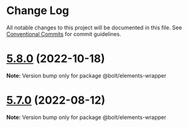 # Change Log

All notable changes to this project will be documented in this file.
See [Conventional Commits](https://conventionalcommits.org) for commit guidelines.

# [5.8.0](https://github.com/bolt-design-system/bolt/tree/master/packages/elements/bolt-wrapper/compare/v5.7.5...v5.8.0) (2022-10-18)

**Note:** Version bump only for package @bolt/elements-wrapper





# [5.7.0](https://github.com/bolt-design-system/bolt/tree/master/packages/elements/bolt-wrapper/compare/v5.6.0...v5.7.0) (2022-08-12)

**Note:** Version bump only for package @bolt/elements-wrapper
